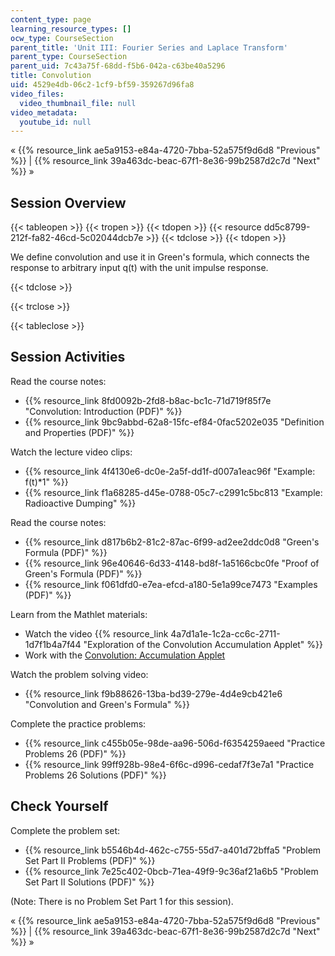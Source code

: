 ```yaml
---
content_type: page
learning_resource_types: []
ocw_type: CourseSection
parent_title: 'Unit III: Fourier Series and Laplace Transform'
parent_type: CourseSection
parent_uid: 7c43a75f-68dd-f5b6-042a-c63be40a5296
title: Convolution
uid: 4529e4db-06c2-1cf9-bf59-359267d96fa8
video_files:
  video_thumbnail_file: null
video_metadata:
  youtube_id: null
---
```


« {{% resource_link ae5a9153-e84a-4720-7bba-52a575f9d6d8 "Previous" %}} | {{% resource_link 39a463dc-beac-67f1-8e36-99b2587d2c7d "Next" %}} »

Session Overview
----------------

{{< tableopen >}}
{{< tropen >}}
{{< tdopen >}}
{{< resource dd5c8799-212f-fa82-46cd-5c02044dcb7e >}}
{{< tdclose >}}
{{< tdopen >}}


We define convolution and use it in Green's formula, which connects the response to arbitrary input q(t) with the unit impulse response.


{{< tdclose >}}

{{< trclose >}}

{{< tableclose >}}

Session Activities
------------------

Read the course notes:

*   {{% resource_link 8fd0092b-2fd8-b8ac-bc1c-71d719f85f7e "Convolution: Introduction (PDF)" %}}
*   {{% resource_link 9bc9abbd-62a8-15fc-ef84-0fac5202e035 "Definition and Properties (PDF)" %}}

Watch the lecture video clips:

*   {{% resource_link 4f4130e6-dc0e-2a5f-dd1f-d007a1eac96f "Example: f(t)\*1" %}}
*   {{% resource_link f1a68285-d45e-0788-05c7-c2991c5bc813 "Example: Radioactive Dumping" %}}

Read the course notes:

*   {{% resource_link d817b6b2-81c2-87ac-6f99-ad2ee2ddc0d8 "Green's Formula (PDF)" %}}
*   {{% resource_link 96e40646-6d33-4148-bd8f-1a5166cbc0fe "Proof of Green's Formula (PDF)" %}}
*   {{% resource_link f061dfd0-e7ea-efcd-a180-5e1a99ce7473 "Examples (PDF)" %}}

Learn from the Mathlet materials:

*   Watch the video {{% resource_link 4a7d1a1e-1c2a-cc6c-2711-1d7f1b4a7f44 "Exploration of the Convolution Accumulation Applet" %}}
*   Work with the [Convolution: Accumulation Applet](/ans7870/18/18.03SC/convAccum.html "Open in a new window.")

Watch the problem solving video:

*   {{% resource_link f9b88626-13ba-bd39-279e-4d4e9cb421e6 "Convolution and Green's Formula" %}}

Complete the practice problems:

*   {{% resource_link c455b05e-98de-aa96-506d-f6354259aeed "Practice Problems 26 (PDF)" %}}
*   {{% resource_link 99ff928b-98e4-6f6c-d996-cedaf7f3e7a1 "Practice Problems 26 Solutions (PDF)" %}}

Check Yourself
--------------

Complete the problem set:

*   {{% resource_link b5546b4d-462c-c755-55d7-a401d72bffa5 "Problem Set Part II Problems (PDF)" %}}
*   {{% resource_link 7e25c402-0bcb-71ea-49f9-9c36af21a6b5 "Problem Set Part II Solutions (PDF)" %}}

(Note: There is no Problem Set Part 1 for this session).

« {{% resource_link ae5a9153-e84a-4720-7bba-52a575f9d6d8 "Previous" %}} | {{% resource_link 39a463dc-beac-67f1-8e36-99b2587d2c7d "Next" %}} »